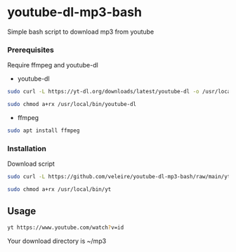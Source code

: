 # youtube-dl-mp3-bash
Simple bash script to download mp3 from youtube



### Prerequisites

Require ffmpeg and youtube-dl

* youtube-dl
```sh
sudo curl -L https://yt-dl.org/downloads/latest/youtube-dl -o /usr/local/bin/youtube-dl
```
  
```sh
sudo chmod a+rx /usr/local/bin/youtube-dl
```
  
* ffmpeg

```sh
sudo apt install ffmpeg
```

### Installation

Download script
   ```sh
sudo curl -L https://github.com/veleire/youtube-dl-mp3-bash/raw/main/yt -o /usr/local/bin/yt
   ```

   ```sh
sudo chmod a+rx /usr/local/bin/yt
   ```
## Usage

 ```sh
yt https://www.youtube.com/watch?v=id
```

Your download directory is ~/mp3
